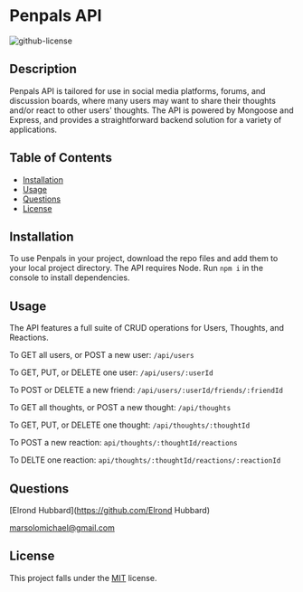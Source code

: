 # Penpals API
  ![github-license](https://img.shields.io/badge/License-MIT-blue.svg)

  ## Description
  Penpals API is tailored for use in social media platforms, forums, and discussion boards, where many users may want to share their thoughts and/or react to other users' thoughts. The API is powered by Mongoose and Express, and provides a straightforward backend solution for a variety of applications.

  ## Table of Contents
  * [Installation](#installation)
  * [Usage](#usage)
  * [Questions](#questions)
  * [License](#license)
  
  ## Installation
  To use Penpals in your project, download the repo files and add them to your local project directory. The API requires Node. Run ```npm i``` in the console to install dependencies.

  ## Usage
  The API features a full suite of CRUD operations for Users, Thoughts, and Reactions.  

  To GET all users, or POST a new user:
  ```/api/users```

  To GET, PUT, or DELETE one user: ```/api/users/:userId```

  To POST or DELETE a new friend: ```/api/users/:userId/friends/:friendId```

  To GET all thoughts, or POST a new thought: ```/api/thoughts```

  To GET, PUT, or DELETE one thought: ```/api/thoughts/:thoughtId```

  To POST a new reaction: ```api/thoughts/:thoughtId/reactions```

  To DELTE one reaction: ```api/thoughts/:thoughtId/reactions/:reactionId```


  ## Questions
  [Elrond Hubbard](https://github.com/Elrond Hubbard)

  marsolomichael@gmail.com

  ## License
  This project falls under the [MIT](https://choosealicense.com/licenses/mit/) license.
